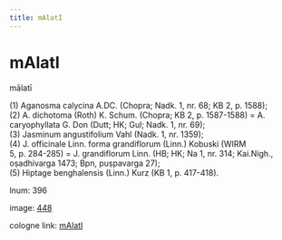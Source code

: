 ```yaml
---
title: mAlatI
---
```


# mAlatI

mālatī  <div n="P" />(1) Aganosma calycina A.DC. (Chopra; Nadk. 1, nr. 68; KB 2, p. 1588); <div n="P" />(2) A. dichotoma (Roth) K. Schum. (Chopra; KB 2, p. 1587-1588) = A. <div n="lb" />caryophyllata G. Don (Dutt; HK; Gul; Nadk. 1, nr. 69); <div n="P" />(3) Jasminum angustifolium Vahl (Nadk. 1, nr. 1359); <div n="P" />(4) J. officinale Linn. forma grandiflorum (Linn.) Kobuski (WIRM <div n="lb" />5, p. 284-285) = J. grandiflorum Linn. (HB; HK; Na 1, nr. 314; Kai.Nigh., <div n="lb" />oṣadhivarga 1473; Bpn, puṣpavarga 27); <div n="P" />(5) Hiptage benghalensis (Linn.) Kurz (KB 1, p. 417-418).

lnum: 396

image: [448](https://www.sanskrit-lexicon.uni-koeln.de/scans/csl-apidev/servepdf.php?dict=snp&page=448)

cologne link: [mAlatI](https://sanskrit-lexicon.uni-koeln.de/scans/csl-apidev/getword.php?dict=snp&key=mAlatI)

